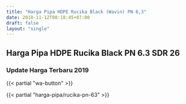 ```yaml
---
title: "Harga Pipa HDPE Rucika Black (Wavin) PN 6,3"
date: 2018-11-12T08:18:45+07:00
draft: false
layout: "single"
---
```


## Harga Pipa HDPE Rucika Black PN 6.3 SDR 26
### Update Harga Terbaru 2019

{{< partial "wa-button" >}}

{{< partial "harga-pipa/rucika-pn-63" >}}